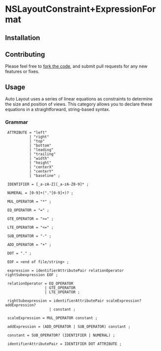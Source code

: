 # NSLayoutConstraint+ExpressionFormat

## Installation

## Contributing
Please feel free to [fork the code](https://github.com/enderlabs/NSLayoutConstraint-ExpressionFormat), and submit pull requests for any new features or fixes.

## Usage

Auto Layout uses a series of linear equations as constraints to determine the size and position of views. This category allows you to declare these equations in a straightforward, string-based syntax.

### Grammar

     ATTRIBUTE = "left"
               | "right"
               | "top"
               | "bottom"
               | "leading"
               | "trailing"
               | "width"
               | "height"
               | "centerX"
               | "centerY"
               | "baseline" ;

     IDENTIFIER = [_a-zA-Z][_a-zA-Z0-9]* ;

     NUMERAL = [0-9]+("."[0-9]+)? ;

     MUL_OPERATOR = "*" ;

     EQ_OPERATOR = "=" ;

     GTE_OPERATOR = ">=" ;

     LTE_OPERATOR = "<=" ;

     SUB_OPERATOR = "-" ;

     ADD_OPERATOR = "+" ;

     DOT = "." ;

     EOF = <end of file/string> ;

     expression = identifierAttributePair relationOperator rightSubexpression EOF ;

     relationOperator = EQ_OPERATOR
                      | GTE_OPERATOR
                      | LTE_OPERATOR ;

     rightSubexpression = identifierAttributePair scaleExpression? addExpression?
                        | constant ;

     scaleExpression = MUL_OPERATOR constant ;

     addExpression = (ADD_OPERATOR | SUB_OPERATOR) constant ;

     constant = SUB_OPERATOR? (IDENTIFIER | NUMERAL) ;

     identifierAttributePair = IDENTIFIER DOT ATTRIBUTE ;